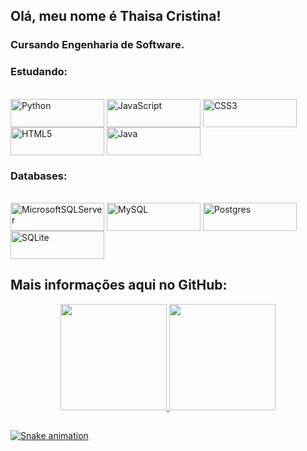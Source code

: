 ## Olá, meu nome é Thaisa Cristina!

### Cursando Engenharia de Software.

### Estudando:
<div> 
<div style="display: inline_block"><br>
<img align="center" alt="Python" height="45" width="150" src="https://img.shields.io/badge/python-3670A0?style=for-the-badge&logo=python&logoColor=ffdd54">
<img align="center" alt="JavaScript" height="45" width="150" src="https://img.shields.io/badge/javascript-%23323330.svg?style=for-the-badge&logo=javascript&logoColor=%23F7DF1E">
<img align="center" alt="CSS3" height="45" width="150" src="https://img.shields.io/badge/css3-%231572B6.svg?style=for-the-badge&logo=css3&logoColor=white">
<img align="center" alt="HTML5" height="45" width="150" src="https://img.shields.io/badge/html5-%23E34F26.svg?style=for-the-badge&logo=html5&logoColor=white">
<img align="center" alt="Java" height="45" width="150" src="https://img.shields.io/badge/java-%23ED8B00.svg?style=for-the-badge&logo=java&logoColor=white">
</div>


### Databases:
<div> <div style="display: inline_block"><br>
<img align="center" alt="MicrosoftSQLServer" height="45" width="150" src="https://img.shields.io/badge/Microsoft%20SQL%20Sever-CC2927?style=for-the-badge&logo=microsoft%20sql%20server&logoColor=white">
<img align="center" alt="MySQL" height="45" width="150" src="https://img.shields.io/badge/mysql-%2300f.svg?style=for-the-badge&logo=mysql&logoColor=white">
<img align="center" alt="Postgres" height="45" width="150" src="https://img.shields.io/badge/postgres-%23316192.svg?style=for-the-badge&logo=postgresql&logoColor=white">
<img align="center" alt="SQLite" height="45" width="150" src="https://img.shields.io/badge/sqlite-%2307405e.svg?style=for-the-badge&logo=sqlite&logoColor=white">
</div>

 ## Mais informações aqui no GitHub:
  
<div align="center">
  <a href="https://github.com/Thaisa-Cristina-Dev">
  <img height="170em" src="https://github-readme-stats.vercel.app/api?username=Thaisa-Cristina-Dev&show_icons=true&theme=dracula&include_all_commits=true&count_private=true"/>
  <img height="170em" src="https://github-readme-stats.vercel.app/api/top-langs/?username=Thaisa-Cristina-Dev&layout=compact&langs_count=7&theme=dracula"/>
</div>
  
  ##
 


  
  
  ![Snake animation](https://github.com/Thaisa-Cristina-Dev/Thaisa-Cristina-Dev/blob/output/github-contribution-grid-snake.svg)


 
 

 

